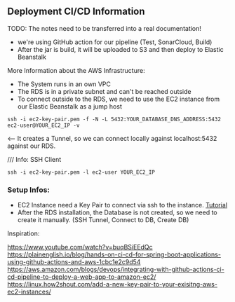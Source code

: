 ## Deployment CI/CD Information

TODO: The notes need to be transferred into a real documentation!

- we're using GitHub action for our pipeline (Test, SonarCloud, Build)
- After the jar is build, it will be uploaded to S3 and then deploy to Elastic Beanstalk

More Information about the AWS Infrastructure:
- The System runs in an own VPC
- The RDS is in a private subnet and can't be reached outside
- To connect outside to the RDS, we need to use the EC2 instance from our Elastic Beanstalk as a jump host
```
ssh -i ec2-key-pair.pem -f -N -L 5432:YOUR_DATABASE_DNS_ADDRESS:5432 ec2-user@YOUR_EC2_IP -v
```
<-- It creates a Tunnel, so we can connect locally against localhost:5432 against our RDS.

/// Info: SSH Client
```
ssh -i ec2-key-pair.pem -l ec2-user YOUR_EC2_IP
```

### Setup Infos:
- EC2 Instance need a Key Pair to connect via ssh to the instance. [Tutorial](https://linux.how2shout.com/add-a-new-key-pair-to-your-exisitng-aws-ec2-instances/)
- After the RDS installation, the Database is not created, so we need to create it manually. (SSH Tunnel, Connect to DB, Create DB)

Inspiration:

https://www.youtube.com/watch?v=buqBSiEEdQc
https://plainenglish.io/blog/hands-on-ci-cd-for-spring-boot-applications-using-github-actions-and-aws-1cbc1e2c9d54
https://aws.amazon.com/blogs/devops/integrating-with-github-actions-ci-cd-pipeline-to-deploy-a-web-app-to-amazon-ec2/
https://linux.how2shout.com/add-a-new-key-pair-to-your-exisitng-aws-ec2-instances/